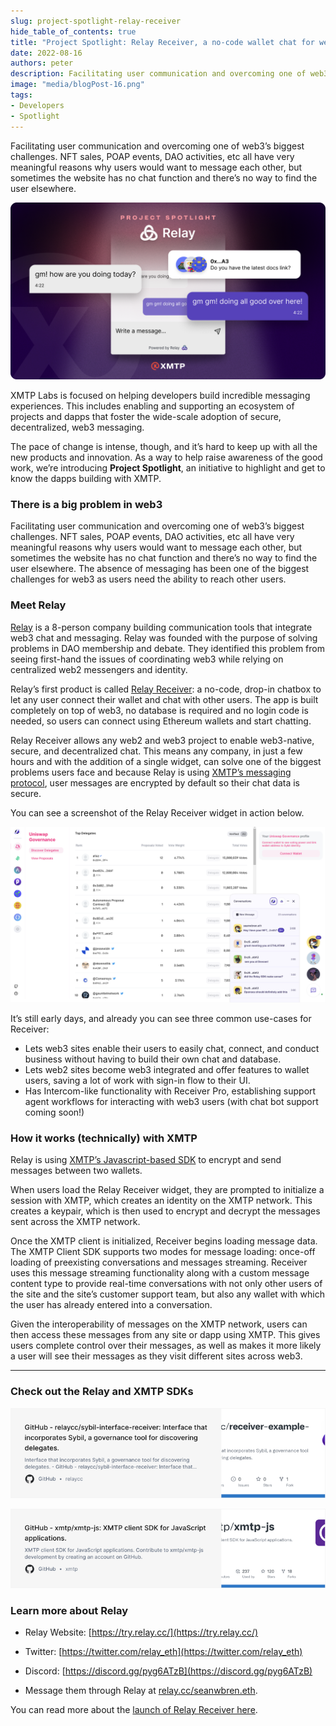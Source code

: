 ```yaml
---
slug: project-spotlight-relay-receiver
hide_table_of_contents: true
title: "Project Spotlight: Relay Receiver, a no-code wallet chat for websites"
date: 2022-08-16
authors: peter
description: Facilitating user communication and overcoming one of web3’s biggest challenges. NFT sales, POAP events, DAO activities, etc all have very meaningful reasons why users would want to message each other, but sometimes the website has no chat function and there’s no way to find the user elsewhere.
image: "media/blogPost-16.png"
tags:
- Developers
- Spotlight
---
```


Facilitating user communication and overcoming one of web3’s biggest challenges. NFT sales, POAP events, DAO activities, etc all have very meaningful reasons why users would want to message each other, but sometimes the website has no chat function and there’s no way to find the user elsewhere.

![](media/blogPost-16.png)

<!--truncate-->

XMTP Labs is focused on helping developers build incredible messaging experiences. This includes enabling and supporting an ecosystem of projects and dapps that foster the wide-scale adoption of secure, decentralized, web3 messaging.

The pace of change is intense, though, and it’s hard to keep up with all the new products and innovation. As a way to help raise awareness of the good work, we’re introducing **Project Spotlight**, an initiative to highlight and get to know the dapps building with XMTP.


### There is a big problem in web3

Facilitating user communication and overcoming one of web3’s biggest challenges. NFT sales, POAP events, DAO activities, etc all have very meaningful reasons why users would want to message each other, but sometimes the website has no chat function and there’s no way to find the user elsewhere. The absence of messaging has been one of the biggest challenges for web3 as users need the ability to reach other users.


### **Meet Relay**

[Relay](https://try.relay.cc/) is a 8-person company building communication tools that integrate web3 chat and messaging. Relay was founded with the purpose of solving problems in DAO membership and debate. They identified this problem from seeing first-hand the issues of coordinating web3 while relying on centralized web2 messengers and identity.

Relay’s first product is called [Relay Receiver](https://mirror.xyz/relaycc.eth/3ciz14Fs5Tw61zbh5Lr-WCPvpuuOB5NRCdwq6wEM7bY): a no-code, drop-in chatbox to let any user connect their wallet and chat with other users. The app is built completely on top of web3, no database is required and no login code is needed, so users can connect using Ethereum wallets and start chatting.

Relay Receiver allows any web2 and web3 project to enable web3-native, secure, and decentralized chat. This means any company, in just a few hours and with the addition of a single widget, can solve one of the biggest problems users face and because Relay is using [XMTP’s messaging protocol](https://github.com/xmtp/xmtp-js), user messages are encrypted by default so their chat data is secure.

You can see a screenshot of the Relay Receiver widget in action below.

![alt_text](media/relay-receiver.png)

It’s still early days, and already you can see three common use-cases for Receiver:

* Lets web3 sites enable their users to easily chat, connect, and conduct business without having to build their own chat and database.
* Lets web2 sites become web3 integrated and offer features to wallet users, saving a lot of work with sign-in flow to their UI.
* Has Intercom-like functionality with Receiver Pro, establishing support agent workflows for interacting with web3 users (with chat bot support coming soon!)


### How it works (technically) with XMTP

Relay is using [XMTP’s Javascript-based SDK](https://github.com/xmtp/xmtp-js) to encrypt and send messages between two wallets.

When users load the Relay Receiver widget, they are prompted to initialize a session with XMTP, which creates an identity on the XMTP network. This creates a keypair, which is then used to encrypt and decrypt the messages sent across the XMTP network.

Once the XMTP client is initialized, Receiver begins loading message data. The XMTP Client SDK supports two modes for message loading: once-off loading of preexisting conversations and messages streaming. Receiver uses this message streaming functionality along with a custom message content type to provide real-time conversations with not only other users of the site and the site’s customer support team, but also any wallet with which the user has already entered into a conversation.

Given the interoperability of messages on the XMTP network, users can then access these messages from any site or dapp using XMTP. This gives users complete control over their messages, as well as makes it more likely a user will see their messages as they visit different sites across web3.

---


### Check out the Relay and XMTP SDKs

[![](media/relaycc-repo-card.png)](https://github.com/relaycc/sybil-interface-receiver)

[![](media/xmtp-js-repo-card.png)](https://github.com/xmtp/xmtp-js)


### Learn more about Relay

- Relay Website: [https://try.relay.cc/](https://try.relay.cc/)

- Twitter: [https://twitter.com/relay_eth](https://twitter.com/relay_eth)

- Discord: [https://discord.gg/pyg6ATzB](https://discord.gg/pyg6ATzB)

- Message them through Relay at [relay.cc/seanwbren.eth](https://relay.cc/seanwbren.eth).

You can read more about the [launch of Relay Receiver here](https://mirror.xyz/relaycc.eth/3ciz14Fs5Tw61zbh5Lr-WCPvpuuOB5NRCdwq6wEM7bY).
